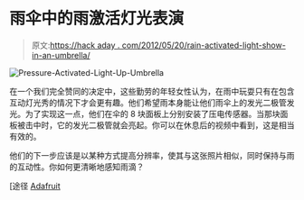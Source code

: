 # 雨伞中的雨激活灯光表演

> 原文:[https://hack aday . com/2012/05/20/rain-activated-light-show-in-an-umbrella/](https://hackaday.com/2012/05/20/rain-activated-light-show-in-an-umbrella/)

![](../Images/65689f1937de574d1a2213fe602d05fb.png "Pressure-Activated-Light-Up-Umbrella")

在一个我们完全赞同的决定中，这些勤劳的年轻女性认为，在雨中玩耍只有在包含互动灯光秀的情况下才会更有趣。他们希望雨本身能让他们雨伞上的发光二极管发光。为了实现这一点，他们在伞的 8 块面板上分别安装了压电传感器。当那块面板被击中时，它的发光二极管就会亮起。你可以在休息后的视频中看到，这是相当有效的。

他们的下一步应该是以某种方式提高分辨率，使其与这张照片相似，同时保持与雨的互动性。你如何更清晰地感知雨滴？

[途径 [Adafruit](http://www.adafruit.com/blog/2012/05/10/rain-activated-light-up-umbrella/)